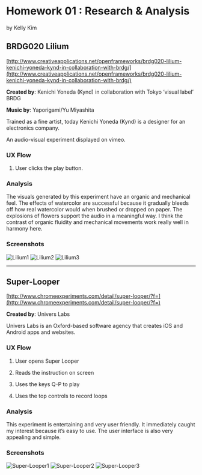 # Homework 01 : Research & Analysis
by Kelly Kim

## BRDG020 Lilium
[http://www.creativeapplications.net/openframeworks/brdg020-lilium-kenichi-yoneda-kynd-in-collaboration-with-brdg/](http://www.creativeapplications.net/openframeworks/brdg020-lilium-kenichi-yoneda-kynd-in-collaboration-with-brdg/)

**Created by**: Kenichi Yoneda (Kynd) in collaboration with Tokyo ‘visual label’ BRDG

**Music by**: Yaporigami/Yu Miyashita

Trained as a fine artist, today Kenichi Yoneda (Kynd) is a designer for an electronics company.

An audio-visual experiment displayed on vimeo.

### UX Flow
1. User clicks the play button.

### Analysis
The visuals generated by this experiment have an organic and mechanical feel. The effects of watercolor are successful because it gradually bleeds off how real watercolor would when brushed or dropped on paper. The explosions of flowers support the audio in a meaningful way. I think the contrast of organic fluidity and mechanical movements work really well in harmony here.

### Screenshots

![Lilium1](http://www.creativeapplications.net/wp-content/uploads/2015/01/lilium007-800x500.jpg)
![Lilium2](http://www.creativeapplications.net/wp-content/uploads/2015/01/lilium003-800x500.jpg)
![Lilium3](http://www.creativeapplications.net/wp-content/uploads/2015/01/lilium002-800x500.jpg)

---

## Super-Looper
[http://www.chromeexperiments.com/detail/super-looper/?f=](http://www.chromeexperiments.com/detail/super-looper/?f=)

**Created by**: Univers Labs

Univers Labs is an Oxford-based software agency that creates iOS and Android apps and websites. 

### UX Flow
1. User opens Super Looper

2. Reads the instruction on screen

3. Uses the keys Q-P to play

4. Uses the top controls to record loops

### Analysis
This experiment is entertaining and very user friendly. It immediately caught my interest because it’s easy to use. The user interface is also very appealing and simple.

### Screenshots

![Super-Looper1](http://www.chromeexperiments.com/detail/super-looper/img/ahZzfmNocm9tZXhwZXJpbWVudHMtaHJkchgLEg9FeHBlcmltZW50SW1hZ2UYouymTAw/large)
![Super-Looper2](http://www.chromeexperiments.com/detail/super-looper/img/ahZzfmNocm9tZXhwZXJpbWVudHMtaHJkchgLEg9FeHBlcmltZW50SW1hZ2UYsobiTAw/large)
![Super-Looper3](http://www.chromeexperiments.com/detail/super-looper/img/ahZzfmNocm9tZXhwZXJpbWVudHMtaHJkchgLEg9FeHBlcmltZW50SW1hZ2UY8__-Sgw/large)

